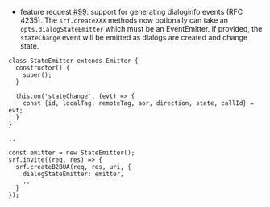 * feature request [#99](https://github.com/davehorton/drachtio-srf/issues/99): support for generating dialoginfo events (RFC 4235).  The `srf.createXXX` methods now optionally can take an `opts.dialogStateEmitter` which must be an EventEmitter.  If provided, the `stateChange` event will be emitted as dialogs are created and change state.

```
class StateEmitter extends Emitter {
  constructor() {
    super();
  }

  this.on('stateChange', (evt) => {  
    const {id, localTag, remoteTag, aor, direction, state, callId} = evt;
  }
}

..

const emitter = new StateEmitter();
srf.invite((req, res) => {
  srf.createB2BUA(req, res, uri, {
    dialogStateEmitter: emitter,
    ..
  }
});
```